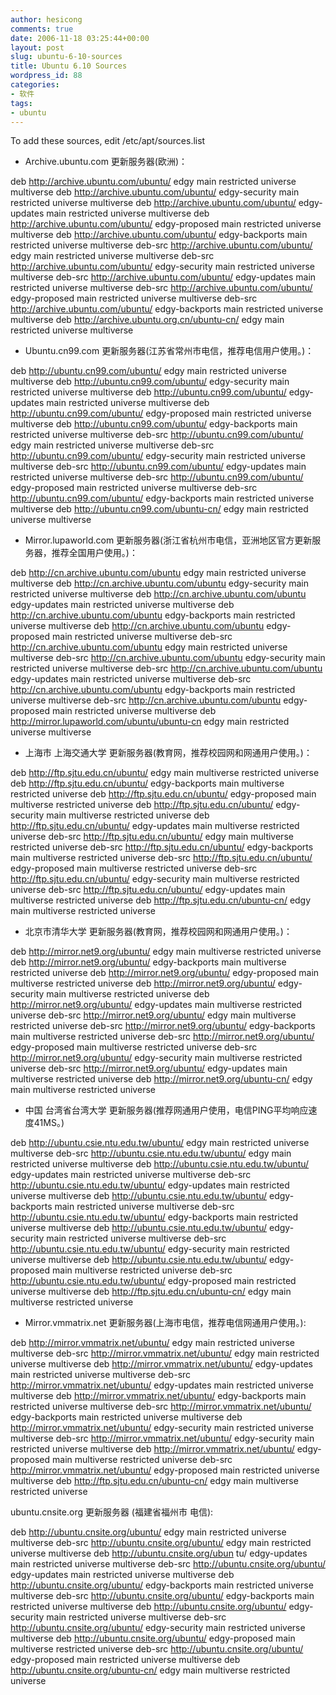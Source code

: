 ```yaml
---
author: hesicong
comments: true
date: 2006-11-18 03:25:44+00:00
layout: post
slug: ubuntu-6-10-sources
title: Ubuntu 6.10 Sources
wordpress_id: 88
categories:
- 软件
tags:
- ubuntu
---
```


To add these sources, edit /etc/apt/sources.list

* Archive.ubuntu.com 更新服务器(欧洲)：

deb http://archive.ubuntu.com/ubuntu/ edgy main restricted universe multiverse
deb http://archive.ubuntu.com/ubuntu/ edgy-security main restricted universe multiverse
deb http://archive.ubuntu.com/ubuntu/ edgy-updates main restricted universe multiverse
deb http://archive.ubuntu.com/ubuntu/ edgy-proposed main restricted universe multiverse
deb http://archive.ubuntu.com/ubuntu/ edgy-backports main restricted universe multiverse
deb-src http://archive.ubuntu.com/ubuntu/ edgy main restricted universe multiverse
deb-src http://archive.ubuntu.com/ubuntu/ edgy-security main restricted universe multiverse
deb-src http://archive.ubuntu.com/ubuntu/ edgy-updates main restricted universe multiverse
deb-src http://archive.ubuntu.com/ubuntu/ edgy-proposed main restricted universe multiverse
deb-src http://archive.ubuntu.com/ubuntu/ edgy-backports main restricted universe multiverse
deb http://archive.ubuntu.org.cn/ubuntu-cn/ edgy main restricted universe multiverse

* Ubuntu.cn99.com 更新服务器(江苏省常州市电信，推荐电信用户使用。)：

deb http://ubuntu.cn99.com/ubuntu/ edgy main restricted universe multiverse
deb http://ubuntu.cn99.com/ubuntu/ edgy-security main restricted universe multiverse
deb http://ubuntu.cn99.com/ubuntu/ edgy-updates main restricted universe multiverse
deb http://ubuntu.cn99.com/ubuntu/ edgy-proposed main restricted universe multiverse
deb http://ubuntu.cn99.com/ubuntu/ edgy-backports main restricted universe multiverse
deb-src http://ubuntu.cn99.com/ubuntu/ edgy main restricted universe multiverse
deb-src http://ubuntu.cn99.com/ubuntu/ edgy-security main restricted universe multiverse
deb-src http://ubuntu.cn99.com/ubuntu/ edgy-updates main restricted universe multiverse
deb-src http://ubuntu.cn99.com/ubuntu/ edgy-proposed main restricted universe multiverse
deb-src http://ubuntu.cn99.com/ubuntu/ edgy-backports main restricted universe multiverse
deb http://ubuntu.cn99.com/ubuntu-cn/ edgy main restricted universe multiverse

* Mirror.lupaworld.com 更新服务器(浙江省杭州市电信，亚洲地区官方更新服务器，推荐全国用户使用。)：

deb http://cn.archive.ubuntu.com/ubuntu edgy main restricted universe multiverse
deb http://cn.archive.ubuntu.com/ubuntu edgy-security main restricted universe multiverse
deb http://cn.archive.ubuntu.com/ubuntu edgy-updates main restricted universe multiverse
deb http://cn.archive.ubuntu.com/ubuntu edgy-backports main restricted universe multiverse
deb http://cn.archive.ubuntu.com/ubuntu edgy-proposed main restricted universe multiverse
deb-src http://cn.archive.ubuntu.com/ubuntu edgy main restricted universe multiverse
deb-src http://cn.archive.ubuntu.com/ubuntu edgy-security main restricted universe multiverse
deb-src http://cn.archive.ubuntu.com/ubuntu edgy-updates main restricted universe multiverse
deb-src http://cn.archive.ubuntu.com/ubuntu edgy-backports main restricted universe multiverse
deb-src http://cn.archive.ubuntu.com/ubuntu edgy-proposed main restricted universe multiverse
deb http://mirror.lupaworld.com/ubuntu/ubuntu-cn edgy main restricted universe multiverse

* 上海市 上海交通大学 更新服务器(教育网，推荐校园网和网通用户使用。)：

deb http://ftp.sjtu.edu.cn/ubuntu/ edgy main multiverse restricted universe
deb http://ftp.sjtu.edu.cn/ubuntu/ edgy-backports main multiverse restricted universe
deb http://ftp.sjtu.edu.cn/ubuntu/ edgy-proposed main multiverse restricted universe
deb http://ftp.sjtu.edu.cn/ubuntu/ edgy-security main multiverse restricted universe
deb http://ftp.sjtu.edu.cn/ubuntu/ edgy-updates main multiverse restricted universe
deb-src http://ftp.sjtu.edu.cn/ubuntu/ edgy main multiverse restricted universe
deb-src http://ftp.sjtu.edu.cn/ubuntu/ edgy-backports main multiverse restricted universe
deb-src http://ftp.sjtu.edu.cn/ubuntu/ edgy-proposed main multiverse restricted universe
deb-src http://ftp.sjtu.edu.cn/ubuntu/ edgy-security main multiverse restricted universe
deb-src http://ftp.sjtu.edu.cn/ubuntu/ edgy-updates main multiverse restricted universe
deb http://ftp.sjtu.edu.cn/ubuntu-cn/ edgy main multiverse restricted universe

* 北京市清华大学 更新服务器(教育网，推荐校园网和网通用户使用。)：

deb http://mirror.net9.org/ubuntu/ edgy main multiverse restricted universe
deb http://mirror.net9.org/ubuntu/ edgy-backports main multiverse restricted universe
deb http://mirror.net9.org/ubuntu/ edgy-proposed main multiverse restricted universe
deb http://mirror.net9.org/ubuntu/ edgy-security main multiverse restricted universe
deb http://mirror.net9.org/ubuntu/ edgy-updates main multiverse restricted universe
deb-src http://mirror.net9.org/ubuntu/ edgy main multiverse restricted universe
deb-src http://mirror.net9.org/ubuntu/ edgy-backports main multiverse restricted universe
deb-src http://mirror.net9.org/ubuntu/ edgy-proposed main multiverse restricted universe
deb-src http://mirror.net9.org/ubuntu/ edgy-security main multiverse restricted universe
deb-src http://mirror.net9.org/ubuntu/ edgy-updates main multiverse restricted universe
deb http://mirror.net9.org/ubuntu-cn/ edgy main multiverse restricted universe

* 中国 台湾省台湾大学 更新服务器(推荐网通用户使用，电信PING平均响应速度41MS。)

deb http://ubuntu.csie.ntu.edu.tw/ubuntu/ edgy main restricted universe multiverse
deb-src http://ubuntu.csie.ntu.edu.tw/ubuntu/ edgy main restricted universe multiverse
deb http://ubuntu.csie.ntu.edu.tw/ubuntu/ edgy-updates main restricted universe multiverse
deb-src http://ubuntu.csie.ntu.edu.tw/ubuntu/ edgy-updates main restricted universe multiverse
deb http://ubuntu.csie.ntu.edu.tw/ubuntu/ edgy-backports main restricted universe multiverse
deb-src http://ubuntu.csie.ntu.edu.tw/ubuntu/ edgy-backports main restricted universe multiverse
deb http://ubuntu.csie.ntu.edu.tw/ubuntu/ edgy-security main restricted universe multiverse
deb-src http://ubuntu.csie.ntu.edu.tw/ubuntu/ edgy-security main restricted universe multiverse
deb http://ubuntu.csie.ntu.edu.tw/ubuntu/ edgy-proposed main multiverse restricted universe
deb-src http://ubuntu.csie.ntu.edu.tw/ubuntu/ edgy-proposed main restricted universe multiverse
deb http://ftp.sjtu.edu.cn/ubuntu-cn/ edgy main multiverse restricted universe

* Mirror.vmmatrix.net 更新服务器(上海市电信，推荐电信网通用户使用。):

deb http://mirror.vmmatrix.net/ubuntu/ edgy main restricted universe multiverse
deb-src http://mirror.vmmatrix.net/ubuntu/ edgy main restricted universe multiverse
deb http://mirror.vmmatrix.net/ubuntu/ edgy-updates main restricted universe multiverse
deb-src http://mirror.vmmatrix.net/ubuntu/ edgy-updates main restricted universe multiverse
deb http://mirror.vmmatrix.net/ubuntu/ edgy-backports main restricted universe multiverse
deb-src http://mirror.vmmatrix.net/ubuntu/ edgy-backports main restricted universe multiverse
deb http://mirror.vmmatrix.net/ubuntu/ edgy-security main restricted universe multiverse
deb-src http://mirror.vmmatrix.net/ubuntu/ edgy-security main restricted universe multiverse
deb http://mirror.vmmatrix.net/ubuntu/ edgy-proposed main multiverse restricted universe
deb-src http://mirror.vmmatrix.net/ubuntu/ edgy-proposed main restricted universe multiverse
deb http://ftp.sjtu.edu.cn/ubuntu-cn/ edgy main multiverse restricted universe

ubuntu.cnsite.org 更新服务器 (福建省福州市 电信):

deb http://ubuntu.cnsite.org/ubuntu/ edgy main restricted universe multiverse
deb-src http://ubuntu.cnsite.org/ubuntu/ edgy main restricted universe multiverse
deb http://ubuntu.cnsite.org/ubun
tu/ edgy-updates main restricted universe multiverse
deb-src http://ubuntu.cnsite.org/ubuntu/ edgy-updates main restricted universe multiverse
deb http://ubuntu.cnsite.org/ubuntu/ edgy-backports main restricted universe multiverse
deb-src http://ubuntu.cnsite.org/ubuntu/ edgy-backports main restricted universe multiverse
deb http://ubuntu.cnsite.org/ubuntu/ edgy-security main restricted universe multiverse
deb-src http://ubuntu.cnsite.org/ubuntu/ edgy-security main restricted universe multiverse
deb http://ubuntu.cnsite.org/ubuntu/ edgy-proposed main multiverse restricted universe
deb-src http://ubuntu.cnsite.org/ubuntu/ edgy-proposed main restricted universe multiverse
deb http://ubuntu.cnsite.org/ubuntu-cn/ edgy main multiverse restricted universe
